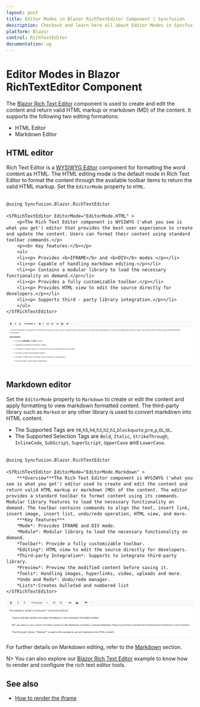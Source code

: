 ```yaml
---
layout: post
title: Editor Modes in Blazor RichTextEditor Component | Syncfusion
description: Checkout and learn here all about Editor Modes in Syncfusion Blazor RichTextEditor component and more.
platform: Blazor
control: RichTextEditor
documentation: ug
---
```


# Editor Modes in Blazor RichTextEditor Component

The [Blazor Rich Text Editor](https://www.syncfusion.com/blazor-components/blazor-wysiwyg-rich-text-editor) component is used to create and edit the content and return valid HTML markup or markdown (MD) of the content. It supports the following two editing formations:

* HTML Editor
* Markdown Editor

## HTML editor

Rich Text Editor is a [WYSIWYG Editor](https://www.syncfusion.com/blazor-components/blazor-wysiwyg-rich-text-editor) component for formatting the word content as HTML. The HTML editing mode is the default mode in Rich Text Editor to format the content through the available toolbar items to return the valid HTML markup. Set the `EditorMode` property to `HTML`.

```cshtml

@using Syncfusion.Blazor.RichTextEditor

<SfRichTextEditor EditorMode="EditorMode.HTML" >
    <p>The Rich Text Editor component is WYSIWYG ('what you see is what you get') editor that provides the best user experience to create and update the content. Users can format their content using standard toolbar commands.</p>
    <p><b> Key features:</b></p>
    <ul>
    <li><p> Provides <b>IFRAME</b> and <b>DIV</b> modes </p></li>
    <li><p> Capable of handling markdown editing.</p></li>
    <li><p> Contains a modular library to load the necessary functionality on demand.</p></li>
    <li><p> Provides a fully customizable toolbar.</p></li>
    <li><p> Provides HTML view to edit the source directly for developers.</p></li>
    <li><p> Supports third - party library integration.</p></li>
    </ul>
</SfRichTextEditor>

```

![Blazor RichTextEditor with HTML Editor](./images/blazor-richtexteditor-with-html-editor.png)

## Markdown editor

Set the `EditorMode` property to `Markdown` to create or edit the content and apply formatting to view markdown formatted content. The third-party library such as `Marked` or any other library is used to convert markdown into HTML content.

* The Supported Tags are  `h6`,`h5`,`h4`,`h3`,`h2`,`h1`,`blockquote`,`pre`,`p`,`OL`,`UL`.
* The Supported Selection Tags are `Bold`, `Italic`, `StrikeThrough`, `InlineCode`, `SubScript`, `SuperScript`, `UpperCase` and `LowerCase`.

```cshtml

@using Syncfusion.Blazor.RichTextEditor

<SfRichTextEditor EditorMode="EditorMode.Markdown" >
    ***Overview***The Rich Text Editor component is WYSIWYG ('what you see is what you get') editor used to create and edit the content and return valid HTML markup or markdown (MD) of the content. The editor provides a standard toolbar to format content using its commands. Modular library features to load the necessary functionality on demand. The toolbar contains commands to align the text, insert link, insert image, insert list, undo/redo operation, HTML view, and more.
    ***Key features***
    *Mode*: Provides IFRAME and DIV mode.
    *Module*: Modular library to load the necessary functionality on demand.
    *Toolbar*: Provide a fully customizable toolbar.
    *Editing*: HTML view to edit the source directly for developers.
    *Third-party Integration*: Supports to integrate third-party library.
    *Preview*: Preview the modified content before saving it.
    *Tools*: Handling images, hyperlinks, video, uploads and more.
    *Undo and Redo*: Undo/redo manager.
    *Lists*:Creates bulleted and numbered list
</SfRichTextEditor>

```

![Blazor RichTextEditor with Markdown Editor](./images/blazor-richtexteditor-markdown-editor.png)

For further details on Markdown editing, refer to the [Markdown](./markdown/) section.

N> You can also explore our [Blazor Rich Text Editor](https://blazor.syncfusion.com/demos/rich-text-editor/overview?theme=bootstrap4) example to know how to render and configure the rich text editor tools.

## See also

* [How to render the iframe](./iframe)